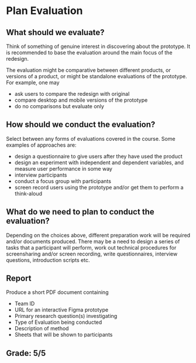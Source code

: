 # Plan Evaluation

## What should we evaluate?
Think of something of genuine interest in discovering about the prototype. It is recommended to base the evaluation around the main focus of the redesign.

The evaluation might be comparative between different products, or versions of a product, or might be standalone evaluations of the prototype. For example, one may

* ask users to compare the redesign with original
* compare desktop and mobile versions of the prototype
* do no comparisons but evaluate only

## How should we conduct the evaluation?
Select between any forms of evaluations covered in the course. Some examples of approaches are:

* design a questionnaire to give users after they have used the product
* design an experiment with independent and dependent variables, and measure user performance in some way
* interview participants
* conduct a focus group with participants
* screen record users using the prototype and/or get them to perform a think-aloud

## What do we need to plan to conduct the evaluation?
Depending on the choices above, different preparation work will be required and/or documents produced. There may be a need to design a series of tasks that a participant will perform, work out technical procedures for screensharing and/or screen recording, write questionnaires, interview questions, introduction scripts etc.

## Report
Produce a short PDF document containing

* Team ID
* URL for an interactive Figma prototype
* Primary research question(s) investigating
* Type of Evaluation being conducted
* Description of method
* Sheets that will be shown to participants

## Grade: 5/5